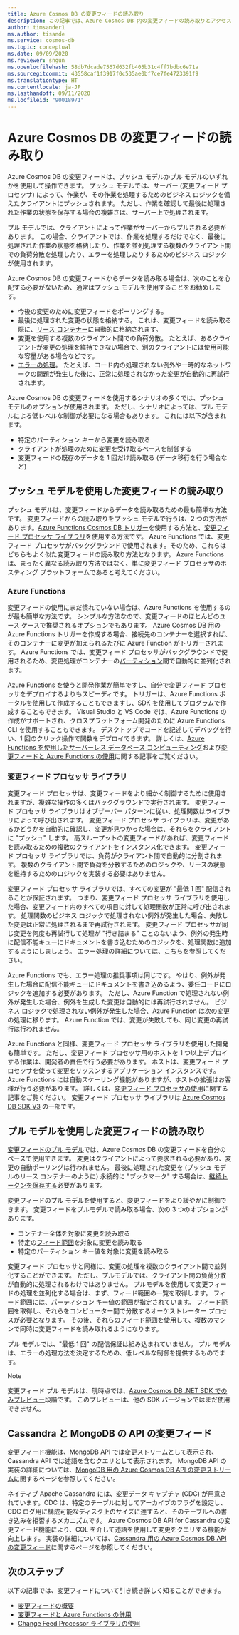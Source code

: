 ```yaml
---
title: Azure Cosmos DB の変更フィードの読み取り
description: この記事では、Azure Cosmos DB 内の変更フィードの読み取りとアクセスに使用できるさまざまなオプションについて説明します。
author: timsander1
ms.author: tisande
ms.service: cosmos-db
ms.topic: conceptual
ms.date: 09/09/2020
ms.reviewer: sngun
ms.openlocfilehash: 58db7dcade7567d632fb405b31c4ff7bdbc6e71a
ms.sourcegitcommit: 43558caf1f3917f0c535ae0bf7ce7fe4723391f9
ms.translationtype: HT
ms.contentlocale: ja-JP
ms.lasthandoff: 09/11/2020
ms.locfileid: "90018971"
---
```

# <a name="reading-azure-cosmos-db-change-feed"></a>Azure Cosmos DB の変更フィードの読み取り

Azure Cosmos DB の変更フィードは、プッシュ モデルかプル モデルのいずれかを使用して操作できます。 プッシュ モデルでは、サーバー (変更フィード プロセッサ) によって、作業が、その作業を処理するためのビジネス ロジックを備えたクライアントにプッシュされます。 ただし、作業を確認して最後に処理された作業の状態を保存する場合の複雑さは、サーバー上で処理されます。

プル モデルでは、クライアントによって作業がサーバーからプルされる必要があります。 この場合、クライアントでは、作業を処理するだけでなく、最後に処理された作業の状態を格納したり、作業を並列処理する複数のクライアント間での負荷分散を処理したり、エラーを処理したりするためのビジネス ロジックが使用されます。

Azure Cosmos DB の変更フィードからデータを読み取る場合は、次のことを心配する必要がないため、通常はプッシュ モデルを使用することをお勧めします。

- 今後の変更のために変更フィードをポーリングする。
- 最後に処理された変更の状態を格納する。 これは、変更フィードを読み取る際に、[リース コンテナー](change-feed-processor.md#components-of-the-change-feed-processor)に自動的に格納されます。
- 変更を使用する複数のクライアント間での負荷分散。 たとえば、あるクライアントが変更の処理を維持できない場合で、別のクライアントには使用可能な容量がある場合などです。
- [エラーの処理](change-feed-processor.md#error-handling)。 たとえば、コード内の処理されない例外や一時的なネットワークの問題が発生した後に、正常に処理されなかった変更が自動的に再試行されます。

Azure Cosmos DB の変更フィードを使用するシナリオの多くでは、プッシュ モデルのオプションが使用されます。 ただし、シナリオによっては、プル モデルによる低レベルな制御が必要になる場合もあります。 これには以下が含まれます。

- 特定のパーティション キーから変更を読み取る
- クライアントが処理のために変更を受け取るペースを制御する
- 変更フィードの既存のデータを 1 回だけ読み取る (データ移行を行う場合など)

## <a name="reading-change-feed-with-a-push-model"></a>プッシュ モデルを使用した変更フィードの読み取り

プッシュ モデルは、変更フィードからデータを読み取るための最も簡単な方法です。 変更フィードからの読み取りをプッシュ モデルで行うは、2 つの方法があります。[Azure Functions Cosmos DB トリガー](change-feed-functions.md)を使用する方法と、[変更フィード プロセッサ ライブラリ](change-feed-processor.md)を使用する方法です。 Azure Functions では、変更フィード プロセッサがバックグラウンドで使用されます。そのため、これらはどちらもよく似た変更フィードの読み取り方法となります。 Azure Functions は、まったく異なる読み取り方法ではなく、単に変更フィード プロセッサのホスティング プラットフォームであると考えてください。

### <a name="azure-functions"></a>Azure Functions

変更フィードの使用にまだ慣れていない場合は、Azure Functions を使用するのが最も簡単な方法です。 シンプルな方法なので、変更フィードのほとんどのユース ケースで推奨されるオプションでもあります。 Azure Cosmos DB 用の Azure Functions トリガーを作成する場合、接続先のコンテナーを選択すれば、そのコンテナーに変更が加えられるたびに Azure Function がトリガーされます。 Azure Functions では、変更フィード プロセッサがバックグラウンドで使用されるため、変更処理がコンテナーの[パーティション](partition-data.md)間で自動的に並列化されます。

Azure Functions を使うと開発作業が簡単ですし、自分で変更フィード プロセッサをデプロイするよりもスピーディです。 トリガーは、Azure Functions ポータルを使用して作成することもできますし、SDK を使用してプログラムで作成することもできます。 Visual Studio と VS Code では、Azure Functions の作成がサポートされ、クロスプラットフォーム開発のために Azure Functions CLI を使用することもできます。 デスクトップでコードを記述してデバッグを行い、1 回のクリック操作で関数をデプロイできます。 詳しくは、[Azure Functions を使用したサーバーレス データベース コンピューティング](serverless-computing-database.md)および[変更フィードと Azure Functions の使用](change-feed-functions.md)に関する記事をご覧ください。

### <a name="change-feed-processor-library"></a>変更フィード プロセッサ ライブラリ

変更フィード プロセッサは、変更フィードをより細かく制御するために使用されますが、複雑な操作の多くはバックグラウンドで実行されます。 変更フィード プロセッサ ライブラリはオブザーバー パターンに従い、処理関数はライブラリによって呼び出されます。 変更フィード プロセッサ ライブラリは、変更があるかどうかを自動的に確認し、変更が見つかった場合は、それらをクライアントに "プッシュ" します。 高スループットの変更フィードがあれば、変更フィードを読み取るための複数のクライアントをインスタンス化できます。 変更フィード プロセッサ ライブラリでは、負荷がクライアント間で自動的に分割されます。 複数のクライアント間で負荷を分散するためのロジックや、リースの状態を維持するためのロジックを実装する必要はありません。

変更フィード プロセッサ ライブラリでは、すべての変更が "最低 1 回" 配信されることが保証されます。 つまり、変更フィード プロセッサ ライブラリを使用した場合、変更フィード内のすべての項目に対して処理関数が正常に呼び出されます。 処理関数のビジネス ロジックで処理されない例外が発生した場合、失敗した変更は正常に処理されるまで再試行されます。 変更フィード プロセッサが同じ変更を何度も再試行して処理が "行き詰まる" ことのないよう、例外の発生時に配信不能キューにドキュメントを書き込むためのロジックを、処理関数に追加するようにしましょう。 エラー処理の詳細については、[こちら](change-feed-processor.md#error-handling)を参照してください。

Azure Functions でも、エラー処理の推奨事項は同じです。 やはり、例外が発生した場合に配信不能キューにドキュメントを書き込めるよう、委任コードにロジックを追加する必要があります。 ただし、Azure Function で処理されない例外が発生した場合、例外を生成した変更は自動的には再試行されません。 ビジネス ロジックで処理されない例外が発生した場合、Azure Function は次の変更の処理に移ります。 Azure Function では、変更が失敗しても、同じ変更の再試行は行われません。

Azure Functions と同様、変更フィード プロセッサ ライブラリを使用した開発も簡単です。 ただし、変更フィード プロセッサ用のホストを 1 つ以上デプロイする作業は、開発者の責任で行う必要があります。 ホストは、変更フィード プロセッサを使って変更をリッスンするアプリケーション インスタンスです。 Azure Functions には自動スケーリング機能がありますが、ホストの拡張はお客様が行う必要があります。 詳しくは、[変更フィード プロセッサの使用](change-feed-processor.md#dynamic-scaling)に関する記事をご覧ください。 変更フィード プロセッサ ライブラリは [Azure Cosmos DB SDK V3](https://github.com/Azure/azure-cosmos-dotnet-v3) の一部です。

## <a name="reading-change-feed-with-a-pull-model"></a>プル モデルを使用した変更フィードの読み取り

[変更フィードのプル モデル](change-feed-pull-model.md)では、Azure Cosmos DB の変更フィードを自分のペースで使用できます。 変更はクライアントによって要求される必要があり、変更の自動ポーリングは行われません。 最後に処理された変更を (プッシュ モデルのリース コンテナーのように) 永続的に "ブックマーク" する場合は、[継続トークンを保存する](change-feed-pull-model.md#saving-continuation-tokens)必要があります。

変更フィードのプル モデルを使用すると、変更フィードをより緩やかに制御できます。 変更フィードをプルモデルで読み取る場合、次の 3 つのオプションがあります。

- コンテナー全体を対象に変更を読み取る
- 特定の[フィード範囲](change-feed-pull-model.md#using-feedrange-for-parallelization)を対象に変更を読み取る
- 特定のパーティション キー値を対象に変更を読み取る

変更フィード プロセッサと同様に、変更の処理を複数のクライアント間で並列化することができます。 ただし、プルモデルでは、クライアント間の負荷分散が自動的に処理されるわけではありません。 プルモデルを使用して変更フィードの処理を並列化する場合は、まず、フィード範囲の一覧を取得します。 フィード範囲には、パーティション キー値の範囲が指定されています。 フィード範囲を取得し、それらをコンピューター間で分散するオーケストレーター プロセスが必要となります。 その後、それらのフィード範囲を使用して、複数のマシンで同時に変更フィードを読み取れるようになります。

プル モデルでは、"最低 1 回" の配信保証は組み込まれていません。 プル モデルは、エラーの処理方法を決定するための、低レベルな制御を提供するものでます。

> [!NOTE]
> 変更フィード プル モデルは、現時点では、[Azure Cosmos DB .NET SDK でのみプレビュー](https://www.nuget.org/packages/Microsoft.Azure.Cosmos/3.13.0-preview)段階です。 このプレビューは、他の SDK バージョンではまだ使用できません。

## <a name="change-feed-in-apis-for-cassandra-and-mongodb"></a>Cassandra と MongoDB の API の変更フィード

変更フィード機能は、MongoDB API では変更ストリームとして表示され、Cassandra API では述語を含むクエリとして表示されます。 MongoDB API の実装の詳細については、[MongoDB 用の Azure Cosmos DB API の変更ストリーム](mongodb-change-streams.md)に関するページを参照してください。

ネイティブ Apache Cassandra には、変更データ キャプチャ (CDC) が用意されています。CDC は、特定のテーブルに対してアーカイブのフラグを設定し、CDC ログ用に構成可能なディスク上のサイズに達すると、そのテーブルへの書き込みを拒否するメカニズムです。 Azure Cosmos DB API for Cassandra の変更フィード機能により、CQL を介して述語を使用して変更をクエリする機能が向上します。 実装の詳細については、[Cassandra 用の Azure Cosmos DB API の変更フィード](cassandra-change-feed.md)に関するページを参照してください。

## <a name="next-steps"></a>次のステップ

以下の記事では、変更フィードについて引き続き詳しく知ることができます。

* [変更フィードの概要](change-feed.md)
* [変更フィードと Azure Functions の併用](change-feed-functions.md)
* [Change Feed Processor ライブラリの使用](change-feed-processor.md)
